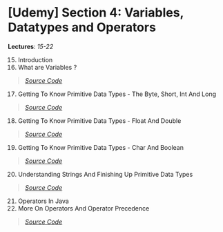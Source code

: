 # [Udemy] Section 4: Variables, Datatypes and Operators

__Lectures__: *15-22*

15. Introduction
16. What are Variables ?
>   [_Source Code_](16-What_Are_Variables)
17. Getting To Know Primitive Data Types - The Byte, Short, Int And Long
>   [_Source Code_](17-Getting_To_Know-Primitive_Data_Types_whole_numbers)
18. Getting To Know Primitive Data Types - Float And Double
>   [_Source Code_](18-Getting_To_Know_Primitive_Data_Types_Float_And_Double/src/com/rajatsachdeva)
19. Getting To Know Primitive Data Types - Char And Boolean
>   [_Source Code_](19-Getting_To_Know_Primitive_Data_Types_Char_And_Boolean/src/com/rajatsachdeva)
20. Understanding Strings And Finishing Up Primitive Data Types
>   [_Source Code_](20-Understanding_Strings_And_Finishing_Up_Primitive_Data_Types/src/com/rajatsachdeva)
21. Operators In Java
22. More On Operators And Operator Precedence
>   [_Source Code_](21-22-Operators_In_Java/src/com/rajatsachdeva)
